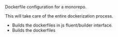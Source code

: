 Dockerfile configuration for a monorepo.

This will take care of the entire dockerization process.

- Builds the dockerfiles in js fluent/builder interface.
- Builds the dockerfiles
